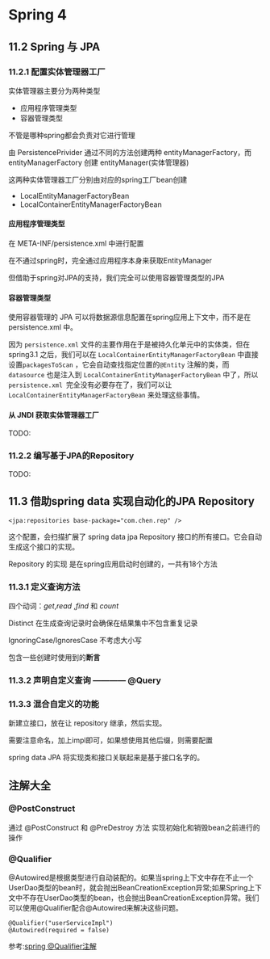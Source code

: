# Spring 4


## 11.2 Spring 与 JPA

### 11.2.1 配置实体管理器工厂

实体管理器主要分为两种类型

- 应用程序管理类型
- 容器管理类型

不管是哪种spring都会负责对它进行管理

由 PersistencePrivider 通过不同的方法创建两种 entityManagerFactory，而entityManagerFactory 创建 entityManager(实体管理器)

这两种实体管理器工厂分别由对应的spring工厂bean创建

- LocalEntityManagerFactoryBean
- LocalContainerEntityManagerFactoryBean


#### 应用程序管理类型

在 META-INF/persistence.xml 中进行配置

在不通过spring时，完全通过应用程序本身来获取EntityManager

但借助于spring对JPA的支持，我们完全可以使用容器管理类型的JPA


#### 容器管理类型

使用容器管理的 JPA 可以将数据源信息配置在spring应用上下文中，而不是在 persistence.xml 中。

因为 ```persistence.xml``` 文件的主要作用在于是被持久化单元中的实体类，但在spring3.1 之后，我们可以在 ```LocalContainerEntityManagerFactoryBean``` 中直接设置```packagesToScan``` ，它会自动查找指定位置的```@Entity``` 注解的类，而 ```datasource``` 也是注入到 ```LocalContainerEntityManagerFactoryBean``` 中了，所以 ```persistence.xml ```完全没有必要存在了，我们可以让 ```LocalContainerEntityManagerFactoryBean``` 来处理这些事情。




#### 从 JNDI 获取实体管理器工厂

TODO:


### 11.2.2 编写基于JPA的Repository

TODO:


## 11.3 借助spring data 实现自动化的JPA Repository

```
<jpa:repositories base-package="com.chen.rep" />

```

这个配置，会扫描扩展了 spring data jpa Repository 接口的所有接口。它会自动生成这个接口的实现。


Repository 的实现 是在spring应用启动时创建的，一共有18个方法

### 11.3.1 定义查询方法

四个动词：*get*,*read* ,*find* 和 *count*

Distinct 在生成查询记录时会确保在结果集中不包含重复记录

IgnoringCase/IgnoresCase 不考虑大小写

包含一些创建时使用到的**断言**


### 11.3.2 声明自定义查询 ———— @Query




### 11.3.3 混合自定义的功能


新建立接口，放在让 repository 继承，然后实现。

需要注意命名，加上impl即可，如果想使用其他后缀，则需要配置

spring data JPA 将实现类和接口关联起来是基于接口名字的。





## 注解大全

### @PostConstruct

通过 @PostConstruct 和 @PreDestroy 方法 实现初始化和销毁bean之前进行的操作


###  @Qualifier

@Autowired是根据类型进行自动装配的。如果当spring上下文中存在不止一个UserDao类型的bean时，就会抛出BeanCreationException异常;如果Spring上下文中不存在UserDao类型的bean，也会抛出BeanCreationException异常。我们可以使用@Qualifier配合@Autowired来解决这些问题。

```
@Qualifier("userServiceImpl")
@Autowired(required = false)
```

参考:[spring @Qualifier注解](http://blog.csdn.net/clerk0324/article/details/25198457)







